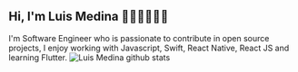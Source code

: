 ## Hi, I'm Luis Medina   🧑🏽‍💻🤟🏽📱
I'm Software Engineer who is passionate to contribute in open source projects, I enjoy working with Javascript, Swift, React Native, React JS and learning Flutter.
![Luis Medina github stats](https://github-readme-stats.vercel.app/api?username=luism3861&hide=contribs,prs)
